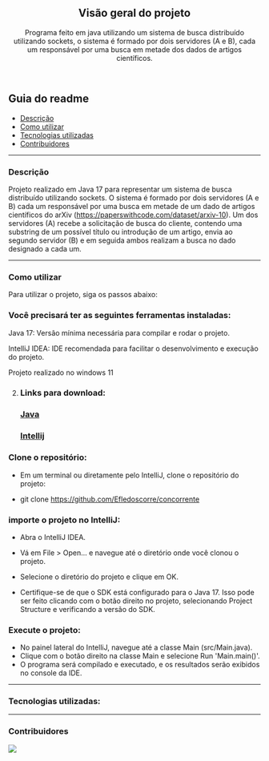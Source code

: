 
  <h2 align="center">Visão geral do projeto</h2>

  <p align="center">
    Programa feito em java utilizando um sistema de busca distribuído utilizando sockets, o sistema é formado por dois servidores (A e B), cada um responsável por uma busca em metade dos dados de artigos científicos. 
    <br>
    </p>
</p>

<br>


## Guia do readme
- [Descrição](#descrição)
- [Como utilizar](#como-utilizar)
- [Tecnologias utilizadas](#tecnologias-utilizadas)
- [Contribuidores](#contribuidores)

<hr>

### Descrição

Projeto realizado em Java 17 para representar um sistema de busca distribuído utilizando sockets. O sistema
é formado por dois servidores (A e B) cada um responsável por uma busca em metade de um
dado de artigos científicos do arXiv (https://paperswithcode.com/dataset/arxiv-10).
Um dos servidores (A) recebe a solicitação de busca do cliente, contendo uma substring de um
possível título ou introdução de um artigo, envia ao segundo servidor (B) e em seguida ambos
realizam a busca no dado designado a cada um.

<hr>




### Como utilizar

 Para utilizar o projeto, siga os passos abaixo:

### Você precisará ter as seguintes ferramentas instaladas:

 Java 17: Versão mínima necessária para compilar e rodar o projeto.

 IntelliJ IDEA: IDE recomendada para facilitar o desenvolvimento e execução do projeto.

 Projeto realizado no windows 11

2. ### Links para download: 
    ### [Java](https://www.java.com/pt-BR/)
    ### [Intellij](https://www.jetbrains.com/pt-br/idea/)


### Clone o repositório:

* Em um terminal ou diretamente pelo IntelliJ, clone o repositório do projeto:

* git clone https://github.com/Efledoscorre/concorrente
### importe o projeto no IntelliJ:


* Abra o IntelliJ IDEA.

* Vá em File > Open... e navegue até o diretório onde você clonou o projeto.

* Selecione o diretório do projeto e clique em OK.

* Certifique-se de que o SDK está configurado para o Java 17. Isso pode ser feito clicando com o botão direito no projeto, selecionando Project Structure e verificando a versão do SDK.
### Execute o projeto:

* No painel lateral do IntelliJ, navegue até a classe Main (src/Main.java).
* Clique com o botão direito na classe Main e selecione Run 'Main.main()'.
* O programa será compilado e executado, e os resultados serão exibidos no console da IDE.

<hr>

### Tecnologias utilizadas:

  <hr>

### Contribuidores

<a href="https://github.com/Efledoscorre/concorrente/graphs/contributors">
  <img src="https://contrib.rocks/image?repo=Efledoscorre/concorrente"/>
</a>




